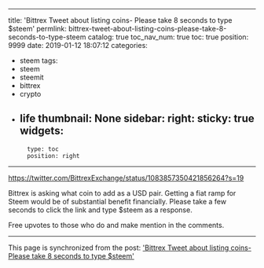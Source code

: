 
---
title: 'Bittrex Tweet about listing coins- Please take 8 seconds to type $steem'
permlink: bittrex-tweet-about-listing-coins-please-take-8-seconds-to-type-steem
catalog: true
toc_nav_num: true
toc: true
position: 9999
date: 2019-01-12 18:07:12
categories:
- steem
tags:
- steem
- steemit
- bittrex
- crypto
- life
thumbnail: None
sidebar:
    right:
        sticky: true
widgets:
    -
        type: toc
        position: right
---


https://twitter.com/BittrexExchange/status/1083857350421856264?s=19

Bittrex is asking what coin to add as a USD pair.  Getting a fiat ramp for Steem would be of substantial benefit financially.  Please take a few seconds to click the link and type $steem as a response.

Free upvotes to those who do and make mention in the comments.

- - -

This page is synchronized from the post: ['Bittrex Tweet about listing coins- Please take 8 seconds to type $steem'](https://steemit.com/@aggroed/bittrex-tweet-about-listing-coins-please-take-8-seconds-to-type-steem)

